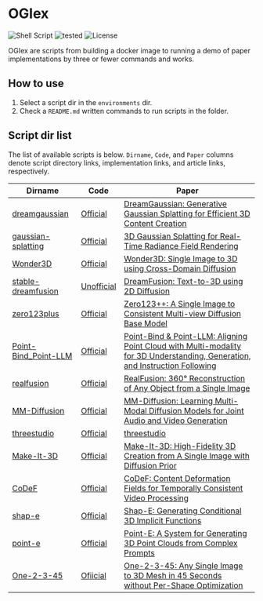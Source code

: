 # OGIex
![Shell Script](https://img.shields.io/badge/Shell%20Script-2c2c2c?logo=gnu-bash&logoColor=white&style=flat-square)
![tested](https://img.shields.io/badge/Tested_on-Ubuntu-red?style=flat-square)
![License](https://img.shields.io/github/license/Obarads/OGIex?color=green&style=flat-square)

OGIex are scripts from building a docker image to running a demo of paper implementations by three or fewer commands and works.

## How to use
1. Select a script dir in the `environments` dir.
2. Check a `README.md` written commands to run scripts in the folder.

## Script dir list
The list of available scripts is below. `Dirname`, `Code`, and `Paper` columns denote script directory links, implementation links, and article links, respectively.

| Dirname                                                 | Code                                                              | Paper                                                                                                                                                            |
| ------------------------------------------------------- | ----------------------------------------------------------------- | ---------------------------------------------------------------------------------------------------------------------------------------------------------------- |
| [dreamgaussian](./scripts/dreamgaussian)                | [Official](https://github.com/dreamgaussian/dreamgaussian)        | [DreamGaussian: Generative Gaussian Splatting for Efficient 3D Content Creation](https://arxiv.org/abs/2309.16653)                                               |
| [gaussian-splatting](./scripts/gaussian-splatting)      | [Official](https://github.com/graphdeco-inria/gaussian-splatting) | [3D Gaussian Splatting for Real-Time Radiance Field Rendering](https://arxiv.org/abs/2308.04079)                                                                 |
| [Wonder3D](./scripts/Wonder3D)                          | [Official](https://github.com/xxlong0/Wonder3D)                   | [Wonder3D: Single Image to 3D using Cross-Domain Diffusion](https://arxiv.org/abs/2310.15008)                                                                    |
| [stable-dreamfusion](./scripts/stable-dreamfusion)      | [Unofficial](https://github.com/ashawkey/stable-dreamfusion)      | [DreamFusion: Text-to-3D using 2D Diffusion](https://arxiv.org/abs/2209.14988)                                                                                   |
| [zero123plus](./scripts/zero123plus)                    | [Official](https://github.com/SUDO-AI-3D/zero123plus)             | [Zero123++: A Single Image to Consistent Multi-view Diffusion Base Model](https://arxiv.org/abs/2310.15110)                                                      |
| [Point-Bind_Point-LLM](./scripts/Point-Bind_Point-LLM/) | [Official](https://github.com/ZiyuGuo99/Point-Bind_Point-LLM)     | [Point-Bind & Point-LLM: Aligning Point Cloud with Multi-modality for 3D Understanding, Generation, and Instruction Following](https://arxiv.org/abs/2309.00615) |
| [realfusion](./scripts/realfusion/)                     | [Official](https://github.com/lukemelas/realfusion)               | [RealFusion: 360° Reconstruction of Any Object from a Single Image](https://arxiv.org/abs/2302.10663)                                                            |
| [MM-Diffusion](./scripts/MM-Diffusion/)                 | [Official](https://github.com/researchmm/MM-Diffusion)            | [MM-Diffusion: Learning Multi-Modal Diffusion Models for Joint Audio and Video Generation](https://arxiv.org/abs/2212.09478)                                     |
| [threestudio](./scripts/threestudio/)                   | [Official](https://github.com/threestudio-project/threestudio)    | [threestudio](https://github.com/threestudio-project/threestudio)                                                                                                |
| [Make-It-3D](./scripts/Make-It-3D/)                     | [Official](https://github.com/junshutang/Make-It-3D)              | [Make-It-3D: High-Fidelity 3D Creation from A Single Image with Diffusion Prior](https://arxiv.org/abs/2303.14184)                                               |
| [CoDeF](./scripts/CoDeF/)                               | [Official](https://github.com/qiuyu96/CoDeF)                      | [CoDeF: Content Deformation Fields for Temporally Consistent Video Processing](https://arxiv.org/abs/2308.07926)                                                 |
| [shap-e](./scripts/shap-e/)                             | [Official](https://github.com/openai/shap-e)                      | [Shap-E: Generating Conditional 3D Implicit Functions](https://arxiv.org/abs/2305.02463)                                                                         |
| [point-e](./scripts/point-e/)                           | [Official](https://github.com/openai/point-e)                     | [Point-E: A System for Generating 3D Point Clouds from Complex Prompts](https://arxiv.org/abs/2212.08751)                                                        |
| [One-2-3-45](./scripts/One-2-3-45)                      | [Ofiicial](https://github.com/One-2-3-45/One-2-3-45)              | [One-2-3-45: Any Single Image to 3D Mesh in 45 Seconds without Per-Shape Optimization](https://arxiv.org/abs/2306.16928)                                         |